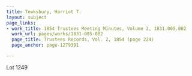 ```yaml
---
title: Tewksbury, Harriot T.
layout: subject
page_links:
- work_title: 1854 Trustees Meeting Minutes, Volume 2, 1831.005.002
  work_url: pages/works/1831-005-002
  page_title: Trustees Records, Vol. 2, 1854 (page 224)
  page_anchor: page-1279391

---
```

<p>Lot 1249</p>